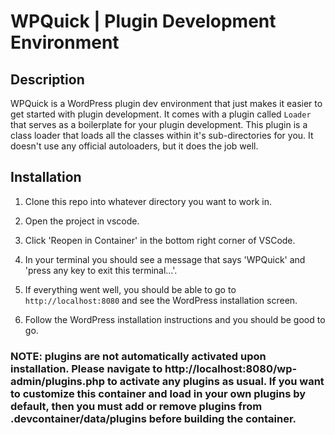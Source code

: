 # WPQuick | Plugin Development Environment

## Description

WPQuick is a WordPress plugin dev environment that just makes it easier to get started with plugin development. It comes with a plugin called ```Loader``` that serves as a boilerplate for your plugin development. This plugin is a class loader that loads all the classes within it's sub-directories for you. It doesn't use any official autoloaders, but it does the job well.

## Installation

1. Clone this repo into whatever directory you want to work in.

2. Open the project in vscode.

3. Click 'Reopen in Container' in the bottom right corner of VSCode.

4. In your terminal you should see a message that says 'WPQuick' and 'press any key to exit this terminal...'.

5. If everything went well, you should be able to go to ```http://localhost:8080``` and see the WordPress installation screen.

6. Follow the WordPress installation instructions and you should be good to go.

### NOTE: plugins are not automatically activated upon installation. Please navigate to http://localhost:8080/wp-admin/plugins.php to activate any plugins as usual. If you want to customize this container and load in your own plugins by default, then you must add or remove plugins from .devcontainer/data/plugins before building the container.
